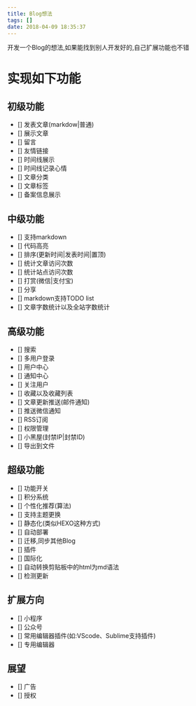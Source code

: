 ```yaml
---
title: Blog想法
tags: []
date: 2018-04-09 18:35:37
---
```


开发一个Blog的想法,如果能找到别人开发好的,自己扩展功能也不错

<!--more-->

# 实现如下功能

## 初级功能

- [] 发表文章(markdow|普通)
- [] 展示文章
- [] 留言
- [] 友情链接
- [] 时间线展示
- [] 时间线记录心情
- [] 文章分类
- [] 文章标签
- [] 备案信息展示

## 中级功能

- [] 支持markdown
- [] 代码高亮
- [] 排序(更新时间|发表时间|置顶)
- [] 统计文章访问次数
- [] 统计站点访问次数
- [] 打赏(微信|支付宝)
- [] 分享
- [] markdown支持TODO list
- [] 文章字数统计以及全站字数统计

## 高级功能

- [] 搜索
- [] 多用户登录
- [] 用户中心
- [] 通知中心
- [] 关注用户
- [] 收藏以及收藏列表
- [] 文章更新推送(邮件通知)
- [] 推送微信通知
- [] RSS订阅
- [] 权限管理
- [] 小黑屋(封禁IP|封禁ID)
- [] 导出到文件

## 超级功能

- [] 功能开关
- [] 积分系统
- [] 个性化推荐(算法)
- [] 支持主题更换
- [] 静态化(类似HEXO这种方式)
- [] 自动部署
- [] 迁移,同步其他Blog
- [] 插件
- [] 国际化
- [] 自动转换剪贴板中的html为md语法
- [] 检测更新

## 扩展方向

- [] 小程序
- [] 公众号
- [] 常用编辑器插件(如:VScode、Sublime支持插件)
- [] 专用编辑器

## 展望

- [] 广告
- [] 授权